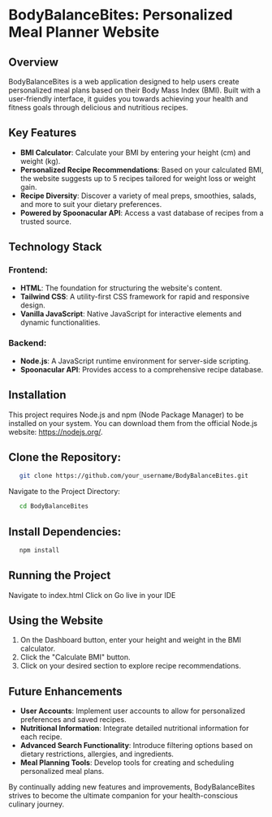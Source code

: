 # BodyBalanceBites: Personalized Meal Planner Website

## Overview

BodyBalanceBites is a web application designed to help users create personalized meal plans based on their Body Mass Index (BMI). Built with a user-friendly interface, it guides you towards achieving your health and fitness goals through delicious and nutritious recipes.

## Key Features

- **BMI Calculator**: Calculate your BMI by entering your height (cm) and weight (kg).
- **Personalized Recipe Recommendations**: Based on your calculated BMI, the website suggests up to 5 recipes tailored for weight loss or weight gain.
- **Recipe Diversity**: Discover a variety of meal preps, smoothies, salads, and more to suit your dietary preferences.
- **Powered by Spoonacular API**: Access a vast database of recipes from a trusted source.

## Technology Stack

### Frontend:

- **HTML**: The foundation for structuring the website's content.
- **Tailwind CSS**: A utility-first CSS framework for rapid and responsive design.
- **Vanilla JavaScript**: Native JavaScript for interactive elements and dynamic functionalities.

### Backend:

- **Node.js**: A JavaScript runtime environment for server-side scripting.
- **Spoonacular API**: Provides access to a comprehensive recipe database.

## Installation

This project requires Node.js and npm (Node Package Manager) to be installed on your system. You can download them from the official Node.js website: https://nodejs.org/.

## Clone the Repository:

```bash
   git clone https://github.com/your_username/BodyBalanceBites.git

```

Navigate to the Project Directory:

```bash
   cd BodyBalanceBites

```

## Install Dependencies:

```bash
   npm install
```

## Running the Project

Navigate to index.html
Click on Go live in your IDE

## Using the Website

1. On the Dashboard button, enter your height and weight in the BMI calculator.
2. Click the "Calculate BMI" button.
3. Click on your desired section to explore recipe recommendations.

## Future Enhancements

- **User Accounts**: Implement user accounts to allow for personalized preferences and saved recipes.
- **Nutritional Information**: Integrate detailed nutritional information for each recipe.
- **Advanced Search Functionality**: Introduce filtering options based on dietary restrictions, allergies, and ingredients.
- **Meal Planning Tools**: Develop tools for creating and scheduling personalized meal plans.

By continually adding new features and improvements, BodyBalanceBites strives to become the ultimate companion for your health-conscious culinary journey.
